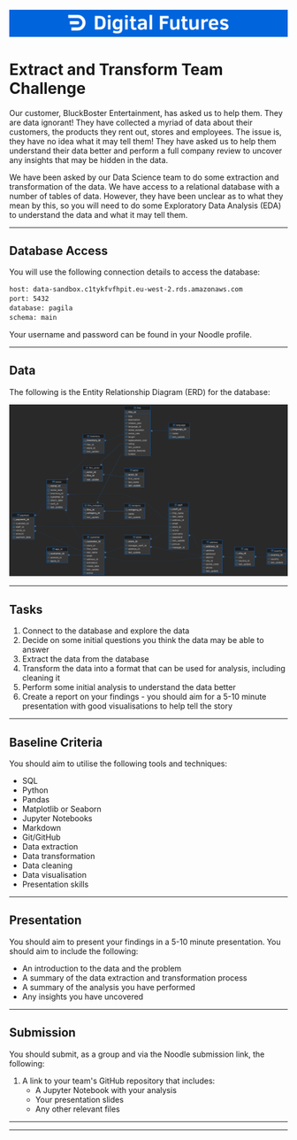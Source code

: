 ![Digital Futures Academy](https://github.com/digital-futures-academy/DataScienceMasterResources/blob/main/Resources/datascience-notebook-header.png?raw=true)

# Extract and Transform Team Challenge

Our customer, BluckBoster Entertainment, has asked us to help them.  They are data ignorant!  They have collected a myriad of data about their customers, the products they rent out, stores and employees.  The issue is, they have no idea what it may tell them!  They have asked us to help them understand their data better and perform a full company review to uncover any insights that may be hidden in the data.

We have been asked by our Data Science team to do some extraction and transformation of the data.  We have access to a relational database with a number of tables of data.  However, they have been unclear as to what they mean by this, so you will need to do some Exploratory Data Analysis (EDA) to understand the data and what it may tell them.

---

## Database Access

You will use the following connection details to access the database:

```txt
host: data-sandbox.c1tykfvfhpit.eu-west-2.rds.amazonaws.com
port: 5432
database: pagila
schema: main
```

Your username and password can be found in your Noodle profile.

---

## Data

The following is the Entity Relationship Diagram (ERD) for the database:

![main ERD](./images/mainERD.png)

---

## Tasks

1. Connect to the database and explore the data
2. Decide on some initial questions you think the data may be able to answer
3. Extract the data from the database
4. Transform the data into a format that can be used for analysis, including cleaning it
5. Perform some initial analysis to understand the data better
6. Create a report on your findings - you should aim for a 5-10 minute presentation with good visualisations to help tell the story

---

## Baseline Criteria

You should aim to utilise the following tools and techniques:

- SQL
- Python
- Pandas
- Matplotlib or Seaborn
- Jupyter Notebooks
- Markdown
- Git/GitHub
- Data extraction
- Data transformation
- Data cleaning
- Data visualisation
- Presentation skills

---

## Presentation

You should aim to present your findings in a 5-10 minute presentation.  You should aim to include the following:

- An introduction to the data and the problem
- A summary of the data extraction and transformation process
- A summary of the analysis you have performed
- Any insights you have uncovered

---

## Submission

You should submit, as a group and via the Noodle submission link, the following:

1. A link to your team's GitHub repository that includes:
   - A Jupyter Notebook with your analysis
   - Your presentation slides
   - Any other relevant files

---

---
